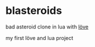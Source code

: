 # blasteroids
bad asteroid clone in lua with [löve](https://love2d.org/)

my first löve and lua project
